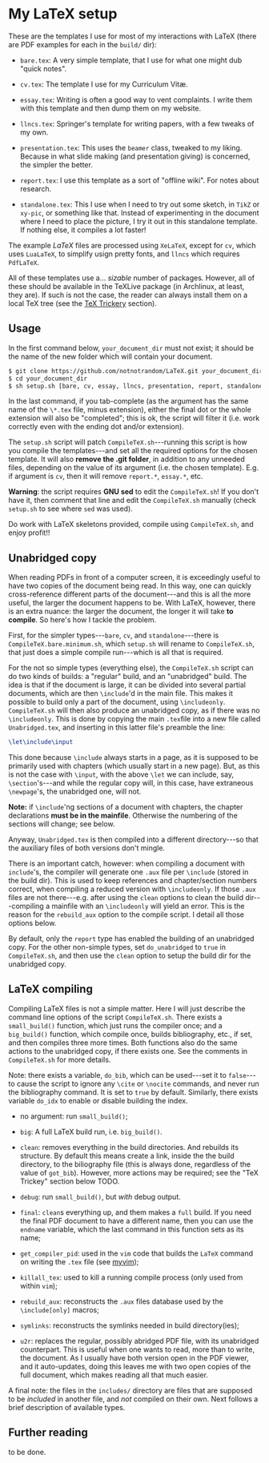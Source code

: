 My LaTeX setup 
===

These are the templates I use for most of my interactions with LaTeX (there are PDF examples for each in the `build/` dir):

- `bare.tex`: A very simple template, that I use for what one might dub "quick notes".

- `cv.tex`: The template I use for my Curriculum Vitæ.

- `essay.tex`: Writing is often a good way to vent complaints. I write them with this template and then dump them on my website.

- `llncs.tex`: Springer's template for writing papers, with a few tweaks of my own.

- `presentation.tex`: This uses the `beamer` class, tweaked to my liking. Because in what slide making (and presentation giving) is concerned, the simpler the better.

- `report.tex`: I use this template as a sort of "offline wiki". For notes about research.

- `standalone.tex`: This I use when I need to try out some sketch, in `TikZ` or `xy-pic`, or something like that. Instead of experimenting in the document where I need to place the picture, I try it out in this standalone template. If nothing else, it compiles a lot faster!

The example *LaTeX* files are processed using `XeLaTeX`, except for `cv`, which uses `LuaLaTeX`, to simplify usign pretty fonts, and `llncs` which requires `PdfLaTeX`.

All of these templates use a... *sizable* number of packages. However, all of these should be available in the TeXLive package (in Archlinux, at least, they are). If such is not the case, the reader can always install them on a local TeX tree (see the [TeX Trickery](#tex-trickery) section).

Usage 
---

In the first command below, `your_document_dir` must not exist; it should be the name of the new folder which will contain your document.

```bash
$ git clone https://github.com/notnotrandom/LaTeX.git your_document_dir
$ cd your_document_dir
$ sh setup.sh [bare, cv, essay, llncs, presentation, report, standalone]
```

In the last command, if you tab-complete (as the argument has the same name of the `\*.tex` file, minus extension), either the final dot or the whole extension will also be "completed"; this is ok, the script will filter it (i.e. work correctly even with the ending dot and/or extension).

The `setup.sh` script will patch `CompileTeX.sh`---running this script is how you compile the templates---and set all the required options for the chosen template. It will also **remove the .git folder**, in addition to any unneeded files, depending on the value of its argument (i.e. the chosen template). E.g. if argument is `cv`, then it will remove `report.*`, `essay.*`, etc.

**Warning**: the script requires **GNU sed** to edit the `CompileTeX.sh`! If you don't have it, then comment that line and edit the `CompileTeX.sh` manually (check `setup.sh` to see where `sed` was used).

Do work with LaTeX skeletons provided, compile using `CompileTeX.sh`, and enjoy profit!!

Unabridged copy
---

When reading PDFs in front of a computer screen, it is exceedingly useful to have two copies of the document being read. In this way, one can quickly cross-reference different parts of the document---and this is all the more useful, the larger the document happens to be. With LaTeX, however, there is an extra nuance: the larger the document, the longer it will take **to compile**. So here's how I tackle the problem.

First, for the simpler types---`bare`, `cv`, and `standalone`---there is `CompileTeX.bare.minimum.sh`, which `setup.sh` will rename to `CompileTeX.sh`, that just does a simple compile run---which is all that is required.

For the not so simple types (everything else), the `CompileTeX.sh` script can do two kinds of builds: a "regular" build, and an "unabridged" build. The idea is that if the document is large, it can be divided into several partial documents, which are then `\include`'d in the main file. This makes it possible to build only a part of the document, using `\includeonly`. `CompileTeX.sh` will then also produce an unabridged copy, as if there was no `\includeonly`. This is done by copying the main `.tex`file into a new file called `Unabridged.tex`, and inserting in this latter file's preamble the line:

~~~ {.tex .numberLines}
\let\include\input
~~~

This done because `\include` always starts in a page, as it is supposed to be primarily used with chapters (which usually start in a new page). But, as this is not the case with `\input`, with the above `\let` we can include, say, `\section`'s---and while the regular copy will, in this case, have extraneous `\newpage`'s, the unabridged one, will not.

**Note:** if `\include`'ng sections of a document with chapters, the chapter declarations **must be in the mainfile**. Otherwise the numbering of the sections will change; see below.

Anyway, `Unabridged.tex` is then compiled into a different directory---so that the auxiliary files of both versions don't mingle.

There is an important catch, however: when compiling a document with `include`'s, the compiler will generate one `.aux` file per `\include` (stored in the build dir). This is used to keep references and chapter/section numbers correct, when compiling a reduced version with `\includeonly`. If those `.aux` files are not there---e.g. after using the `clean` options to clean the build dir---compiling a mainfile with an `\includeonly` will yield an error. This is the reason for the `rebuild_aux` option to the compile script. I detail all those options below.

By default, only the `report` type has enabled the building of an unabridged copy. For the other non-simple types, set `do_unabridged` to `true` in `CompileTeX.sh`, and then use the `clean` option to setup the build dir for the unabridged copy.

LaTeX compiling
---

Compiling LaTeX files is not a simple matter. Here I will just describe the command line options of the script `CompileTeX.sh`. There exists a `small_build()` function, which just runs the compiler once; and a `big_build()` function, which compile once, builds bibliography, etc., if set, and then compiles three more times. Both functions also do the same actions to the unabridged copy, if there exists one. See the comments in `CompileTeX.sh` for more details.

Note: there exists a variable, `do_bib`, which can be used---set it to `false`---to cause the script to ignore any `\cite` or `\nocite` commands, and never run the bibliography command. It is set to `true` by default. Similarly, there exists variable `do_idx` to enable or disable building the index.

- no argument: run `small_build()`;

- `big`: A full LaTeX build run, i.e. `big_build()`.

- `clean`: removes everything in the build directories. And rebuilds its structure. By default this means create a link, inside the the build directory, to the biliography file  (this is always done, regardless of the value of `got_bib`). However, more actions may be required; see the "TeX Trickey" section below TODO.

- `debug`: run `small_build()`, but *with* debug output. 

- `final`: `clean`s everything up, and them makes a `full` build. If you need the final PDF document to have a different name, then you can use the `endname` variable, which the last command in this function sets as its name;

- `get_compiler_pid`: used in the `vim` code that builds the `LaTeX` command on writing the `.tex` file (see [myvim](https://github.com/gauthma/myvim));

- `killall_tex`: used to kill a running compile process (only used from within `vim`);

- `rebuild_aux`: reconstructs the `.aux` files database used by the `\include[only]` macros;

- `symlinks`: reconstructs the symlinks needed in build directory(ies);

- `u2r`: replaces the regular, possibly abridged PDF file, with its unabridged counterpart. This is useful when one wants to read, more than to write, the document. As I usually have both version open in the PDF viewer, and it auto-updates, doing this leaves me with two open copies of the full document, which makes reading all that much easier.

A final note: the files in the `includes/` directory are files that are supposed to be *included* in another file, and *not* compiled on their own. Next follows a brief description of available types.

Further reading
---

to be done.
